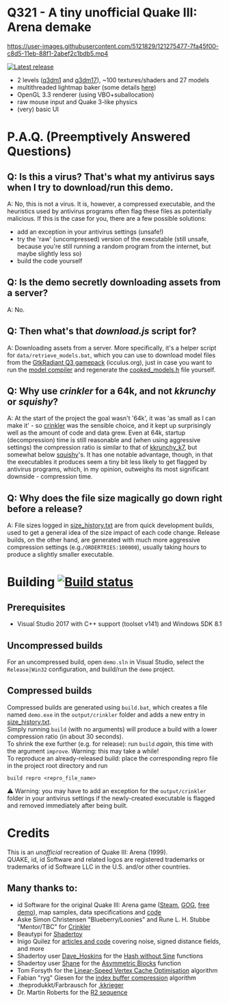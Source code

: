 # Q321 - A tiny unofficial Quake III: Arena demake

https://user-images.githubusercontent.com/5121829/121275477-7fa45f00-c8d5-11eb-88f1-2abef2c1bdb5.mp4

[![Latest release](https://img.shields.io/badge/Latest%20release-63.6%20KiB-blue)](https://github.com/andrei-drexler/q321/releases/latest)
- 2 levels ([q3dm1](https://quake.fandom.com/wiki/Q3DM1:_Arena_Gate) and [q3dm17](https://quake.fandom.com/wiki/Q3DM17:_The_Longest_Yard)), ~100 textures/shaders and 27 models
- multithreaded lightmap baker (some details [here](https://twitter.com/andrei_drexler/status/1335215558774706178))
- OpenGL 3.3 renderer (using VBO+suballocation)
- raw mouse input and Quake 3-like physics
- (very) basic UI

# P.A.Q. (Preemptively Answered Questions)

## Q: Is this a virus? That's what my antivirus says when I try to download/run this demo.
A: No, this is not a virus. It is, however, a compressed executable, and the heuristics used by antivirus programs often flag these files as potentially malicious. If this is the case for you, there are a few possible solutions:
- add an exception in your antivirus settings (unsafe!)
- try the 'raw' (uncompressed) version of the executable (still unsafe, because you're still running a random program from the internet, but maybe slightly less so)
- build the code yourself

## Q: Is the demo secretly downloading assets from a server?
A: No.

## Q: Then what's that *download.js* script for?
A: Downloading assets from a server. More specifically, it's a helper script for `data/retrieve_models.bat`, which you can use to download model files from the [GtkRadiant Q3 gamepack](http://svn.icculus.org/gtkradiant-gamepacks/Q3Pack/trunk/install/baseq3/models/) (icculus.org), just in case you want to run the [model compiler](src/tools/model_compiler) and regenerate the [cooked_models.h](src/demo/cooked/cooked_models.h) file yourself.

## Q: Why use *crinkler* for a 64k, and not *kkrunchy* or *squishy*?
A: At the start of the project the goal wasn't '64k', it was 'as small as I can make it' - so [crinkler](https://github.com/runestubbe/Crinkler/) was the sensible choice, and it kept up surprisingly well as the amount of code and data grew. Even at 64k, startup (decompression) time is still reasonable and (when using aggressive settings) the compression ratio is similar to that of [kkrunchy_k7](http://www.farbrausch.de/~fg/kkrunchy/), but somewhat below [squishy](http://logicoma.io/squishy/)'s. It has one notable advantage, though, in that the executables it produces seem a tiny bit less likely to get flagged by antivirus programs, which, in my opinion, outweighs its most significant downside - compression time.

## Q: Why does the file size magically go down right before a release?
A: File sizes logged in [size_history.txt](size_history.txt) are from quick development builds, used to get a general idea of the size impact of each code change. Release builds, on the other hand, are generated with much more aggressive compression settings (e.g.`/ORDERTRIES:100000`), usually taking hours to produce a slightly smaller executable.

# Building [![Build status](https://ci.appveyor.com/api/projects/status/m9bhlscm8gqiev4e?svg=true)](https://ci.appveyor.com/project/andrei-drexler/q321)

## Prerequisites
- Visual Studio 2017 with C++ support (toolset v141) and Windows SDK 8.1

## Uncompressed builds
For an uncompressed build, open `demo.sln` in Visual Studio, select the `Release|Win32` configuration, and build/run the `demo` project.

## Compressed builds
Compressed builds are generated using `build.bat`, which creates a file named `demo.exe` in the `output/crinkler` folder and adds a new entry in [size_history.txt](size_history.txt).\
Simply running `build` (with no arguments) will produce a build with a lower compression ratio (in about 30 seconds).\
To shrink the exe further (e.g. for release): run `build` *again*, this time with the argument `improve`. Warning: this may take a while!\
To reproduce an already-released build: place the corresponding repro file in the project root directory and run
```
build repro <repro_file_name>
```
:warning: Warning: you may have to add an exception for the `output/crinkler` folder in your antivirus settings if the newly-created executable is flagged and removed immediately after being built.

# Credits

This is an *unofficial* recreation of Quake III: Arena (1999).\
QUAKE, id, id Software and related logos are registered trademarks or trademarks of id Software LLC in the U.S. and/or other countries.

## Many thanks to:
- id Software for the original Quake III: Arena game ([Steam](https://store.steampowered.com/app/2200/Quake_III_Arena/), [GOG](https://www.gog.com/game/quake_iii_gold), [free demo](https://games.softpedia.com/get/Games-Demo/Quake-3-Arena.shtml)), map samples, data specifications and [code](https://github.com/id-Software/Quake-III-Arena/)
- Aske Simon Christensen "Blueberry/Loonies" and Rune L. H. Stubbe "Mentor/TBC" for [Crinkler](http://crinkler.net/)
- Beautypi for [Shadertoy](https://www.shadertoy.com)
- Inigo Quilez for [articles and code](https://www.iquilezles.org/) covering noise, signed distance fields, and more
- Shadertoy user [Dave_Hoskins](https://www.shadertoy.com/user/Dave_Hoskins) for the [Hash without Sine](https://www.shadertoy.com/view/4djSRW) functions
- Shadertoy user [Shane](https://www.shadertoy.com/user/Shane) for the [Asymmetric Blocks](https://www.shadertoy.com/view/Ws3GRs) function
- Tom Forsyth for the [Linear-Speed Vertex Cache Optimisation](https://tomforsyth1000.github.io/papers/fast_vert_cache_opt.html) algorithm
- Fabian "ryg" Giesen for the [index buffer compression](https://fgiesen.wordpress.com/2013/12/17/index-compression-follow-up/) algorithm
- .theprodukkt/Farbrausch for [.kkrieger](https://www.pouet.net/prod.php?which=12036)
- Dr. Martin Roberts for the [R2 sequence](http://extremelearning.com.au/unreasonable-effectiveness-of-quasirandom-sequences/)
